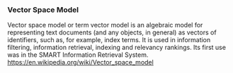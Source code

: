 
### Vector Space Model
Vector space model or term vector model is an algebraic model for representing text documents (and any objects, in general) as vectors of identifiers, such as, for example, index terms. It is used in information filtering, information retrieval, indexing and relevancy rankings. Its first use was in the SMART Information Retrieval System.\
https://en.wikipedia.org/wiki/Vector_space_model



